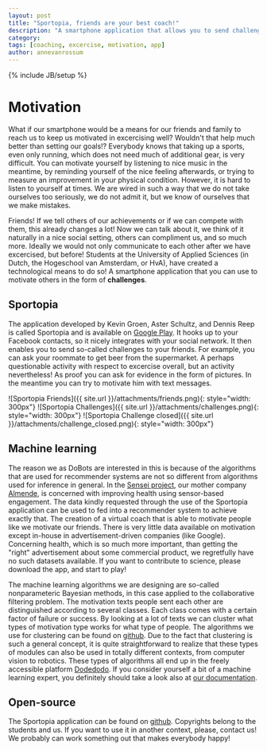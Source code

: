 ```yaml
---
layout: post
title: "Sportopia, friends are your best coach!"
description: "A smartphone application that allows you to send challenges to your friends"
category: 
tags: [coaching, excercise, motivation, app]
author: annevanrossum
---
```

{% include JB/setup %}

# Motivation

What if our smartphone would be a means for our friends and family to reach us to keep us motivated in excercising well? Wouldn't that help much better than setting our goals!? Everybody knows that taking up a sports, even only running, which does not need much of additional gear, is very difficult. You can motivate yourself by listening to nice music in the meantime, by reminding yourself of the nice feeling afterwards, or trying to measure an improvement in your physical condition. However, it is hard to listen to yourself at times. We are wired in such a way that we do not take ourselves too seriously, we do not admit it, but we know of ourselves that we make mistakes.

Friends! If we tell others of our achievements or if we can compete with them, this already changes a lot! Now we can talk about it, we think of it naturally in a nice social setting, others can compliment us, and so much more. Ideally we would not only communicate to each other after we have excercised, but before! Students at the University of Applied Sciences (in Dutch, the Hogeschool van Amsterdam, or HvA), have created a technological means to do so! A smartphone application that you can use to motivate others in the form of **challenges**.

## Sportopia

The application developed by Kevin Groen, Aster Schultz, and Dennis Reep is called Sportopia and is available on [Google Play](https://play.google.com/store/apps/details?id=alm.motiv.AlmendeMotivator). It hooks up to your Facebook contacts, so it nicely integrates with your social network. It then enables you to send so-called challenges to your friends. For example, you can ask your roommate to get beer from the supermarket. A perhaps questionable activity with respect to excercise overall, but an activity nevertheless! As proof you can ask for evidence in the form of pictures. In the meantime you can try to motivate him with text messages.

![Sportopia Friends]({{ site.url }}/attachments/friends.png){: style="width: 300px"}
![Sportopia Challenges]({{ site.url }}/attachments/challenges.png){: style="width: 300px"}
![Sportopia Challenge closed]({{ site.url }}/attachments/challenge_closed.png){: style="width: 300px"}

## Machine learning

The reason we as DoBots are interested in this is because of the algorithms that are used for recommender systems are not so different from algorithms used for inference in general. In the [Sensei project](http://www.commit-nl.nl/projects/sensei-sensor-based-engagement-for-improved-health), our mother company [Almende](http://almende.com), is concerned with improving health using sensor-based engagement. The data kindly requested through the use of the Sportopia application can be used to fed into a recommender system to achieve exactly that. The creation of a virtual coach that is able to motivate people like we motivate our friends. There is very little data available on motivation except in-house in advertisement-driven companies (like Google). Concerning health, which is so much more important, than getting the "right" advertisement about some commercial product, we regretfully have no such datasets available. If you want to contribute to science, please download the app, and start to play!

The machine learning algorithms we are designing are so-called nonparameteric Bayesian methods, in this case applied to the collaborative filtering problem. The motivation texts people sent each other are distinguished according to several classes. Each class comes with a certain factor of failure or success. By looking at a lot of texts we can cluster what types of motivation type works for what type of people. The algorithms we use for clustering can be found on [github](https://github.com/mrquincle/aim_modules). Due to the fact that clustering is such a general concept, it is quite straightforward to realize that these types of modules can also be used in totally different contexts, from computer vision to robotics. These types of algorithms all end up in the freely accessible platform [Dodedodo](http://www.dodedodo.com/). If you consider yourself a bit of a machine learning expert, you definitely should take a look also at [our documentation](https://dobots.github.io/aim/).

## Open-source

The Sportopia application can be found on [github](https://github.com/almende/motivator). Copyrights belong to the students and us. If you want to use it in another context, please, contact us! We probably can work something out that makes everybody happy!

